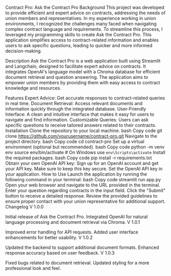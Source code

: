 Contract Pro: Ask the Contract Pro
Background
This project was developed to provide efficient and expert advice on contracts, addressing the needs of union members and representatives. In my experience working in union environments, I recognized the challenges many faced when navigating complex contract language and requirements. To streamline this process, I leveraged my programming skills to create Ask the Contract Pro. This application simplifies access to contract-related information and enables users to ask specific questions, leading to quicker and more informed decision-making.

Description
Ask the Contract Pro is a web application built using Streamlit and Langchain, designed to facilitate expert advice on contracts. It integrates OpenAI's language model with a Chroma database for efficient document retrieval and question answering. The application aims to empower union members by providing them with easy access to contract knowledge and resources.

Features
Expert Advice: Get accurate responses to contract-related queries in real time.
Document Retrieval: Access relevant documents and information quickly through the integrated database.
User-Friendly Interface: A clean and intuitive interface that makes it easy for users to navigate and find information.
Customizable Queries: Users can ask specific questions to receive tailored answers related to their contracts.
Installation
Clone the repository to your local machine.
bash
Copy code
git clone https://github.com/yourusername/contract-pro.git
Navigate to the project directory.
bash
Copy code
cd contract-pro
Set up a virtual environment (optional but recommended).
bash
Copy code
python -m venv env
source env/bin/activate  # On Windows use `env\Scripts\activate`
Install the required packages.
bash
Copy code
pip install -r requirements.txt
Obtain your own OpenAI API key: Sign up for an OpenAI account and get your API key. Make sure to keep this key secure.
Set the OpenAI API key in your application.
How to Use
Launch the application by running the following command in your terminal:
bash
Copy code
streamlit run app.py
Open your web browser and navigate to the URL provided in the terminal.
Enter your question regarding contracts in the input field.
Click the "Submit" button to receive a detailed response.
Review the provided guidelines to ensure proper contact with your union representative for additional support.
Changelog
V 1.0.0

Initial release of Ask the Contract Pro.
Integrated OpenAI for natural language processing and document retrieval via Chroma.
V 1.0.1

Improved error handling for API requests.
Added user interface enhancements for better usability.
V 1.0.2

Updated the backend to support additional document formats.
Enhanced response accuracy based on user feedback.
V 1.0.3

Fixed bugs related to document retrieval.
Updated styling for a more professional look and feel.
